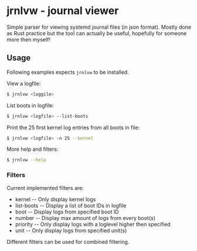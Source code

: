 # jrnlvw - journal viewer
Simple parser for viewing systemd journal files (in json format). Mostly done as Rust practice but the tool can actually be useful, hopefully for someone more then myself! 

## Usage
Following examples expects `jrnlvw` to be installed.  

View a logfile: 
```bash 
$ jrnlvw <loggile>
```
List boots in logfile: 
```bash
$ jrnlvw <logfile> --list-boots
```

Print the 25 first kernel log entries from all boots in file:
```bash
$ jrnlvw <logfile> -n 25 --kernel
```

More help and filters: 
```bash 
$ jrnlvw --help
```
### Filters
Current implemented filters are: 
* kernel -- Only display kernel logs
* list-boots -- Display a list of boot IDs in logfile
* boot -- Display logs from specified boot ID
* number -- Display max amount of logs from every boot(s)
* priority -- Only display logs with a loglevel higher then specified
* unit -- Only display logs from specified unit(s)

Different filters can be used for combined filtering.
